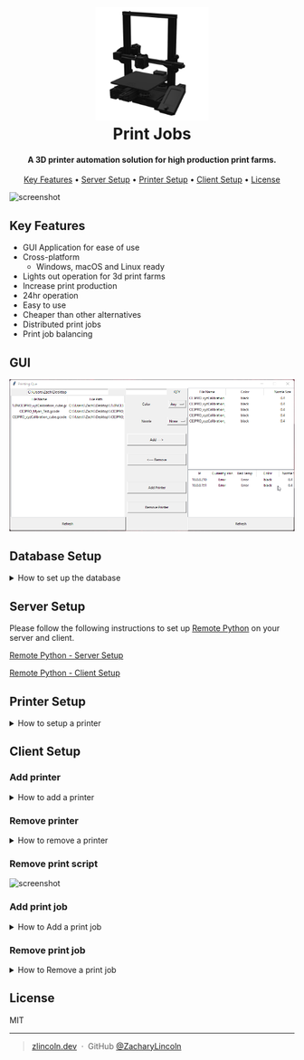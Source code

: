 
<h1 align="center">
  <br>
  <img src="readme_assets/logo.png" alt="Logo" width="200">
  <br>
  Print Jobs
  <br>
</h1>

<h4 align="center", id="desc">A 3D printer automation solution for high production print farms.</h4>

<p align="center">
  <a href="#key-features">Key Features</a> •
  <a href="#">Server Setup</a> •
  <a href="#">Printer Setup</a> •
  <a href="#">Client Setup</a> •
  <a href="#license">License</a>
</p>

![screenshot](./readme_assets/printjobs.gif)

## Key Features

* GUI Application for ease of use
* Cross-platform
  - Windows, macOS and Linux ready
* Lights out operation for 3d print farms
* Increase print production
* 24hr operation
* Easy to use
* Cheaper than other alternatives
* Distributed print jobs
* Print job balancing

## GUI

![screenshot](./readme_assets/rp/RP-1.png)

## Database Setup

<details>
<summary>How to set up the database</summary>

Step 0: Create an account and login to [MongoDB](https://www.mongodb.com/)


Step 1: Click "New Project"

![screenshot](./readme_assets/db/DB-1.png)

Step 2: Enter the project name. This can be anything.

![screenshot](./readme_assets/db/DB-2.png)

Step 3: Click "Build a Database"

![screenshot](./readme_assets/db/DB-3.png)

Step 4: Click "Create Project"

![screenshot](./readme_assets/db/DB-4.png)

Step 5: Click "Create". Make sure you select the free forever plan as shown

![screenshot](./readme_assets/db/DB-5.png)

Step 6: Click "Create Cluster"

![screenshot](./readme_assets/db/DB-6.png)

Step 7: Create an admin username and password. You will need this for later.

![screenshot](./readme_assets/db/DB-7.png)

Step 8: Click "Add My Current IP Address" to add your current IP address to the allowed Address list.

![screenshot](./readme_assets/db/DB-8.png)

Step 9: Click "Go to Database"

![screenshot](./readme_assets/db/DB-9.png)

Step 10: Wait for the cluster to be created.

![screenshot](./readme_assets/db/DB-10.png)

Step 11: Click "Browse Collections"

![screenshot](./readme_assets/db/DB-11.png)

Step 12: Click "Add My Own Data"

![screenshot](./readme_assets/db/DB-12.png)

Step 13: Enter "data" for the Database name and "jobs" for the collection name and click "Create"

![screenshot](./readme_assets/db/DB-13.png)

Step 14: Click the plus icon over the database name "data"

![screenshot](./readme_assets/db/DB-14.png)

![screenshot](./readme_assets/db/DB-15.png)

Step 15: Enter "printers" in the collection name and click "Create".

![screenshot](./readme_assets/db/DB-16.png)

![screenshot](./readme_assets/db/DB-17.png)

Congratulations you have finished the database set up!



</details>

## Server Setup

Please follow the following instructions to set up [Remote Python](https://github.com/ZacharyLincoln/RemotePython) on your server and client.

[Remote Python - Server Setup](https://github.com/ZacharyLincoln/RemotePython#how-to-set-up-remote-python-server)

[Remote Python - Client Setup](https://github.com/ZacharyLincoln/RemotePython#run-any-python-script-with-external-requirements)

## Printer Setup
<details>
<summary>How to setup a printer</summary>

### Printer setup that has been tested and working

[Ender 3 V2](https://www.creality3dofficial.com/products/ender-3-v2-3d-printer)

This is the 3D printer that this project was tested on... any printer with a heated bed should work.

[CR Touch](https://www.amazon.com/dp/B09DVYZSYJ?psc=1&ref=ppx_yo2ov_dt_b_product_details)

The CR Touch ensures that the bed is level and that the print is constantly a certain distance away from the bed allowing it to delaminates from the bed when it cools.

[Spring Steel Build Plate](https://www.amazon.com/dp/B088841XH9?ref=ppx_yo2ov_dt_b_product_details&th=1)

Allows for adhesion while the build plate is heated and delaminates when the build plate is cool.

[Octoprint](https://octoprint.org/)

Allows for the printer to be controlled remotely by this program.


### All you need to set up a printer for automation is to download and setup octoprint on the printer.

In order to download and setup octoprint follow directions on [octoprint.org](https://octoprint.org/download/) to download and setup octoprint.
</details>


## Client Setup

### Add printer
<details>
<summary>How to add a printer</summary>
Step 1: Click "Add Printer"

![screenshot](./readme_assets/cp/CP-1.png)

![screenshot](./readme_assets/cp/CP-2.png)

Step 2: Add the ip, octoprint api key nozzle size and color of filament that is on the printer.

![screenshot](./readme_assets/cp/CP-3.png)

Step 3: Click "Create printer"

![screenshot](./readme_assets/cp/CP-4.png)

Step 4: Click "Refresh" on the bottom right to reload the printers.

![screenshot](./readme_assets/cp/CP-1.png)

![screenshot](./readme_assets/cp/CP-6.png)
</details>

### Remove printer
<details>
<summary>How to remove a printer</summary>
Step 1: Click Highlight the printer you want to delete.

![screenshot](./readme_assets/dp/DP-1.png)

![screenshot](./readme_assets/dp/DP-2.png)

Step 2: Click "Remove Printer"

![screenshot](./readme_assets/dp/DP-3.png)

Step 3: Click "Refresh" on the bottom right to reload the printers.

![screenshot](./readme_assets/dp/DP-4.png)

</details>

### Remove print script
![screenshot](./readme_assets/remove.gif)

### Add print job

<details>
<summary>How to Add a print job</summary>

Step 1: Click on the file you wish to print

![screenshot](./readme_assets/ap/AP-1.png)

Step 2: Enter the quantity you wish to print

![screenshot](./readme_assets/ap/AP-2.png)

Step 3: Select the color you want the print to be printed in, and the correct nozzle size for the file.

![screenshot](./readme_assets/ap/AP-4.png)

Step 4: Click "Add --->"

![screenshot](./readme_assets/ap/AP-5.png)

![screenshot](./readme_assets/ap/AP-6.png)

</details>

### Remove print job
<details>
<summary>How to Remove a print job</summary>

Step 1: Click the job you wish to remove

![screenshot](./readme_assets/rp/RP-2.png)

Step 2: Click "<--- Remove"

![screenshot](./readme_assets/rp/RP-3.png)

</details>

## License

MIT

---
> [zlincoln.dev](https://www.zlincoln.dev) &nbsp;&middot;&nbsp;
> GitHub [@ZacharyLincoln](https://github.com/ZacharyLincoln)

